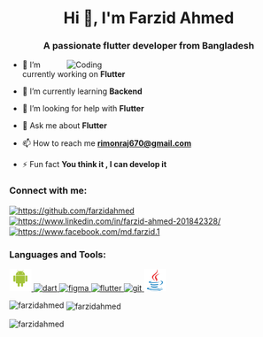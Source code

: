 <h1 align="center">Hi 👋, I'm Farzid Ahmed</h1>
<h3 align="center">A passionate flutter developer from Bangladesh</h3>

<img align="right" alt="Coding" width="400" src="https://cdn.dribbble.com/users/1162077/screenshots/3848914/programmer.gif">

- 🔭 I’m currently working on **Flutter**

- 🌱 I’m currently learning **Backend**

- 🤝 I’m looking for help with **Flutter**

- 💬 Ask me about **Flutter**

- 📫 How to reach me **rimonraj670@gmail.com**

- ⚡ Fun fact **You think it , I can develop it**

<h3 align="left">Connect with me:</h3>
<p align="left">
<a href="https://dev.to/https://github.com/farzidahmed" target="blank"><img align="center" src="https://raw.githubusercontent.com/rahuldkjain/github-profile-readme-generator/master/src/images/icons/Social/devto.svg" alt="https://github.com/farzidahmed" height="30" width="40" /></a>
<a href="https://linkedin.com/in/https://www.linkedin.com/in/farzid-ahmed-201842328/" target="blank"><img align="center" src="https://raw.githubusercontent.com/rahuldkjain/github-profile-readme-generator/master/src/images/icons/Social/linked-in-alt.svg" alt="https://www.linkedin.com/in/farzid-ahmed-201842328/" height="30" width="40" /></a>
<a href="https://fb.com/https://www.facebook.com/md.farzid.1" target="blank"><img align="center" src="https://raw.githubusercontent.com/rahuldkjain/github-profile-readme-generator/master/src/images/icons/Social/facebook.svg" alt="https://www.facebook.com/md.farzid.1" height="30" width="40" /></a>
</p>

<h3 align="left">Languages and Tools:</h3>
<p align="left"> <a href="https://developer.android.com" target="_blank" rel="noreferrer"> <img src="https://raw.githubusercontent.com/devicons/devicon/master/icons/android/android-original-wordmark.svg" alt="android" width="40" height="40"/> </a> <a href="https://dart.dev" target="_blank" rel="noreferrer"> <img src="https://www.vectorlogo.zone/logos/dartlang/dartlang-icon.svg" alt="dart" width="40" height="40"/> </a> <a href="https://www.figma.com/" target="_blank" rel="noreferrer"> <img src="https://www.vectorlogo.zone/logos/figma/figma-icon.svg" alt="figma" width="40" height="40"/> </a> <a href="https://flutter.dev" target="_blank" rel="noreferrer"> <img src="https://www.vectorlogo.zone/logos/flutterio/flutterio-icon.svg" alt="flutter" width="40" height="40"/> </a> <a href="https://git-scm.com/" target="_blank" rel="noreferrer"> <img src="https://www.vectorlogo.zone/logos/git-scm/git-scm-icon.svg" alt="git" width="40" height="40"/> </a> <a href="https://www.java.com" target="_blank" rel="noreferrer"> <img src="https://raw.githubusercontent.com/devicons/devicon/master/icons/java/java-original.svg" alt="java" width="40" height="40"/> </a> </p>

<p><img align="left" src="https://github-readme-stats.vercel.app/api/top-langs?username=farzidahmed&show_icons=true&locale=en&layout=compact" alt="farzidahmed" /></p>

<p>&nbsp;<img align="center" src="https://github-readme-stats.vercel.app/api?username=farzidahmed&show_icons=true&locale=en" alt="farzidahmed" /></p>

<p><img align="center" src="https://github-readme-streak-stats.herokuapp.com/?user=farzidahmed&" alt="farzidahmed" /></p>
